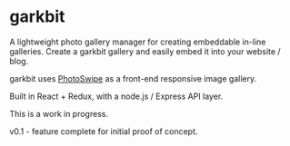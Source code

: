 # garkbit
A lightweight photo gallery manager for creating embeddable in-line galleries. Create a garkbit gallery and easily embed it into your website / blog.

garkbit uses [PhotoSwipe](http://photoswipe.com/) as a front-end responsive image gallery.

Built in React + Redux, with a node.js / Express API layer.

This is a work in progress.

v0.1 - feature complete for initial proof of concept.
